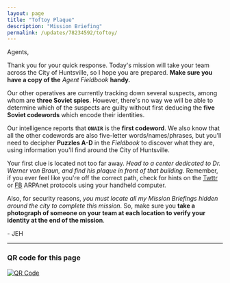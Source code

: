 ```yaml
---
layout: page
title: "Toftoy Plaque"
description: "Mission Briefing"
permalink: /updates/78234592/toftoy/
---
```


Agents,

Thank you for your quick response. Today's mission will take your
team across the City of Huntsville, so I hope you are prepared.
**Make sure you have a copy of the** *Agent Fieldbook*
**handy.**

Our other operatives are currently tracking down several suspects,
among whom are **three Soviet spies**. However, there's no way
we will be able to determine which of the suspects are guilty without
first deducing the **five Soviet codewords** which encode their
identities.

Our intelligence reports that **`ONAIR`** is the **first codeword**.
We also know that all the other codewords
are also five-letter words/names/phrases, but you'll need to decipher
**Puzzles A-D** in the *Fieldbook* to discover what they are, using information you'll
find around the City of Huntsville.

Your first clue is located not too far away.
*Head to a center dedicated to Dr. Werner von Braun, and find his
plaque in front of that building.* Remember, if you ever
feel like you're off the correct path, check for hints on the
[Twttr][Twitter] or [FB][Facebook] ARPAnet protocols using your
handheld computer.

Also, for security reasons, *you must locate all
my Mission Briefings hidden around the city to complete this mission*.
So, make sure you **take a photograph of someone on your team at each location
to verify your identity at the end of the mission**.

[Twitter]: http://twitter.com/EscapePodGame/
[Facebook]: http://fb.com/EscapePodGame/

\- JEH

---

### QR code for this page

[![QR Code][qrcode]][qrcode]

[qrcode]: https://api.qrserver.com/v1/create-qr-code/?size=300x300&data=http://ephunt16.clontz.org/updates/78234592/toftoy/
